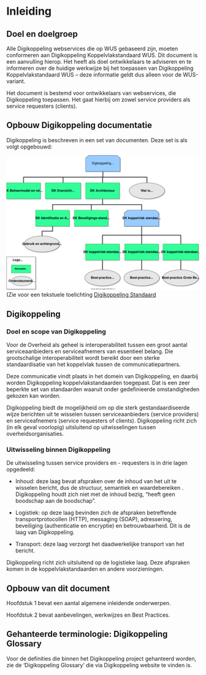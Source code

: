 # Inleiding

## Doel en doelgroep

Alle Digikoppeling webservices die op WUS gebaseerd zijn, moeten conformeren aan Digikoppeling Koppelvlakstandaard WUS. Dit document is een aanvulling hierop. Het heeft als doel ontwikkelaars te adviseren en te informeren over de huidige werkwijze bij het toepassen van Digikoppeling Koppelvlakstandaard WUS – deze informatie geldt dus alleen voor de WUS-variant.

Het document is bestemd voor ontwikkelaars van webservices, die Digikoppeling toepassen. Het gaat hierbij om zowel service providers als service requesters (clients).

## Opbouw Digikoppeling documentatie

Digikoppeling is beschreven in een set van documenten. Deze set is als volgt opgebouwd:

![Overzicht van de onderdelen van de Digikoppeling Standaard, de standaard is onderverdeeld in normatieve en ondersteunende onderdelen](media/DK_Specificatie_structuur.svg "Opbouw documentatie Digikoppeling")
(Zie voor een tekstuele toelichting [Digikoppeling Standaard](https://publicatie.centrumvoorstandaarden.nl#Digikoppeling_structuur)




## Digikoppeling

### Doel en scope van Digikoppeling

Voor de Overheid als geheel is interoperabiliteit tussen een groot aantal serviceaanbieders en serviceafnemers van essentieel belang. Die grootschalige interoperabiliteit wordt bereikt door een sterke standaardisatie van het koppelvlak tussen de communicatiepartners.

Deze communicatie vindt plaats in het domein van Digikoppeling, en daarbij worden Digikoppeling koppelvlakstandaarden toegepast. Dat is een zeer beperkte set van standaarden waaruit onder gedefinieerde omstandigheden gekozen kan worden.

Digikoppeling biedt de mogelijkheid om op die sterk gestandaardiseerde wijze berichten uit te wisselen tussen serviceaanbieders (service providers) en serviceafnemers (service requesters of clients). Digikoppeling richt zich (in elk geval voorlopig) uitsluitend op uitwisselingen tussen overheidsorganisaties.

### Uitwisseling binnen Digikoppeling

De uitwisseling tussen service providers en - requesters is in drie lagen opgedeeld:

- Inhoud: deze laag bevat afspraken over de inhoud van het uit te wisselen bericht, dus de structuur, semantiek en waardebereiken . Digikoppeling houdt zich niet met de inhoud bezig, “heeft geen boodschap aan de boodschap”.

- Logistiek: op deze laag bevinden zich de afspraken betreffende transportprotocollen (HTTP), messaging (SOAP), adressering, beveiliging (authenticatie en encryptie) en betrouwbaarheid. Dit is de laag van Digikoppeling.

- Transport: deze laag verzorgt het daadwerkelijke transport van het bericht.

Digikoppeling richt zich uitsluitend op de logistieke laag. Deze afspraken komen in de koppelvlakstandaarden en andere voorzieningen.

## Opbouw van dit document

Hoofdstuk 1 bevat een aantal algemene inleidende onderwerpen.

Hoofdstuk 2 bevat aanbevelingen, werkwijzes en Best Practices.

## Gehanteerde terminologie: Digikoppeling Glossary

Voor de definities die binnen het Digikoppeling project gehanteerd worden, zie de ‘Digikoppeling Glossary’ die via Digikoppeling website te vinden is.

